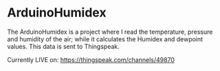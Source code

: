# ArduinoHumidex
The ArduinoHumidex is a project where I read the temperature, pressure and humidity of the air; while it calculates the Humidex and dewpoint values. This data is sent to Thingspeak.

Currently LIVE on: https://thingspeak.com/channels/49870
